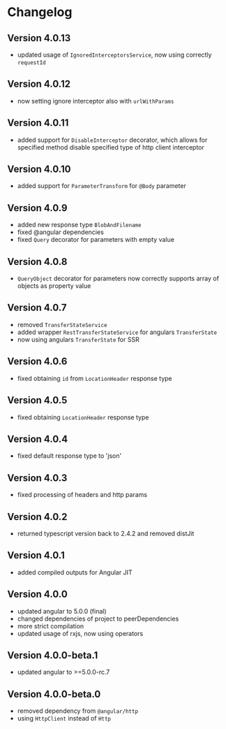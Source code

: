 # Changelog

## Version 4.0.13
- updated usage of `IgnoredInterceptorsService`, now using correctly `requestId`

## Version 4.0.12
- now setting ignore interceptor also with `urlWithParams`

## Version 4.0.11
- added support for `DisableInterceptor` decorator, which allows for specified method disable specified type of http client interceptor

## Version 4.0.10
- added support for `ParameterTransform` for `@Body` parameter

## Version 4.0.9
- added new response type `BlobAndFilename`
- fixed @angular dependencies
- fixed `Query` decorator for parameters with empty value

## Version 4.0.8
- `QueryObject` decorator for parameters now correctly supports array of objects as property value

## Version 4.0.7
 - removed `TransferStateService`
 - added wrapper `RestTransferStateService` for angulars `TransferState`
 - now using angulars `TransferState` for SSR

## Version 4.0.6
 - fixed obtaining `id` from `LocationHeader` response type

## Version 4.0.5
 - fixed obtaining `LocationHeader` response type

## Version 4.0.4
 - fixed default response type to 'json'

## Version 4.0.3
 - fixed processing of headers and http params

## Version 4.0.2
 - returned typescript version back to 2.4.2 and removed distJit

## Version 4.0.1
 - added compiled outputs for Angular JIT

## Version 4.0.0
 - updated angular to 5.0.0 (final)
 - changed dependencies of project to peerDependencies
 - more strict compilation
 - updated usage of rxjs, now using operators

## Version 4.0.0-beta.1
 - updated angular to >=5.0.0-rc.7

## Version 4.0.0-beta.0
 - removed dependency from `@angular/http`
 - using `HttpClient` instead of `Http`